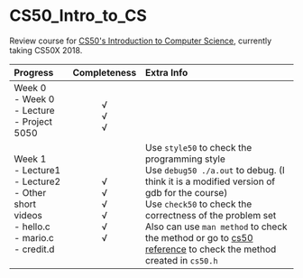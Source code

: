 # CS50_Intro_to_CS

Review course for [CS50's Introduction to Computer Science](https://courses.edx.org/courses/course-v1:HarvardX+CS50+X/course/), currently taking CS50X 2018.

| Progress | Completeness | Extra Info |
|:---------|:------------:|:-----------|
| Week 0<br>  <emsp>- Week 0<br> <emsp>- Lecture<br> <emsp> - Project 5050 &nbsp; &nbsp; &nbsp; &nbsp; | <br>√<br>√<br>√ |  |
| Week 1<br>  <emsp>- Lecture1<br> <emsp>- Lecture2<br> <emsp>- Other short videos<br> <emsp>- hello.c<br> <emsp>- mario.c<br> <emsp>- credit.d | <br>√<br>√<br>√<br>√<br>√<br>√ | Use `style50` to check the programming style<br>Use `debug50 ./a.out` to debug. (I think it is a modified version of gdb for the course)<br>Use `check50` to check the correctness of the problem set<br>Also can use `man method` to check the method or go to [cs50 reference](https://reference.cs50.net/) to check the method created in `cs50.h` |
